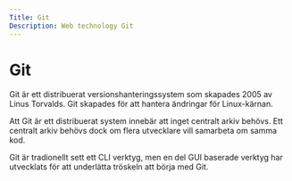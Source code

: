 ```yaml
---
Title: Git
Description: Web technology Git
---
```

# Git

Git är ett distribuerat versionshanteringssystem som skapades 2005 av Linus Torvalds. Git skapades för att hantera ändringar för Linux-kärnan.

Att Git är ett distribuerat system innebär att inget centralt arkiv behövs. Ett centralt arkiv behövs dock om flera utvecklare vill samarbeta om samma kod.

Git är tradionellt sett ett CLI verktyg, men en del GUI baserade verktyg har utvecklats för att underlätta tröskeln att börja med Git.
